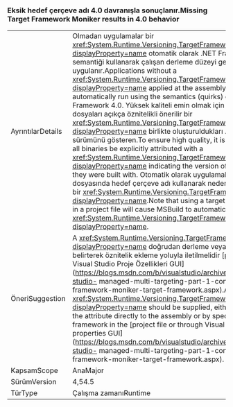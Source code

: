 ### <a name="missing-target-framework-moniker-results-in-40-behavior"></a><span data-ttu-id="09fec-101">Eksik hedef çerçeve adı 4.0 davranışla sonuçlanır.</span><span class="sxs-lookup"><span data-stu-id="09fec-101">Missing Target Framework Moniker results in 4.0 behavior</span></span>

|   |   |
|---|---|
|<span data-ttu-id="09fec-102">Ayrıntılar</span><span class="sxs-lookup"><span data-stu-id="09fec-102">Details</span></span>|<span data-ttu-id="09fec-103">Olmadan uygulamalar bir <xref:System.Runtime.Versioning.TargetFrameworkAttribute?displayProperty=name> otomatik olarak .NET Framework 4.0 (quirks) semantiği kullanarak çalışan derleme düzeyi gerçekleştirilse uygulanır.</span><span class="sxs-lookup"><span data-stu-id="09fec-103">Applications without a <xref:System.Runtime.Versioning.TargetFrameworkAttribute?displayProperty=name> applied at the assembly level will automatically run using the semantics (quirks) of the .NET Framework 4.0.</span></span> <span data-ttu-id="09fec-104">Yüksek kaliteli emin olmak için birlikte tüm ikili dosyaları açıkça öznitelikli önerilir bir <xref:System.Runtime.Versioning.TargetFrameworkAttribute?displayProperty=name> birlikte oluşturuldukları .NET Framework sürümünü gösteren.</span><span class="sxs-lookup"><span data-stu-id="09fec-104">To ensure high quality, it is recommended that all binaries be explicitly attributed with a <xref:System.Runtime.Versioning.TargetFrameworkAttribute?displayProperty=name> indicating the version of the .NET Framework they were built with.</span></span> <span data-ttu-id="09fec-105">Otomatik olarak uygulamak MSBuild proje dosyasında hedef çerçeve adı kullanarak neden olacağını unutmayın bir <xref:System.Runtime.Versioning.TargetFrameworkAttribute?displayProperty=name>.</span><span class="sxs-lookup"><span data-stu-id="09fec-105">Note that using a target framework moniker in a project file will cause MSBuild to automatically apply a <xref:System.Runtime.Versioning.TargetFrameworkAttribute?displayProperty=name>.</span></span>|
|<span data-ttu-id="09fec-106">Öneri</span><span class="sxs-lookup"><span data-stu-id="09fec-106">Suggestion</span></span>|<span data-ttu-id="09fec-107">A <xref:System.Runtime.Versioning.TargetFrameworkAttribute?displayProperty=name> doğrudan derleme veya bir hedef çerçeve belirterek öznitelik ekleme yoluyla iletilmelidir [proje dosyası veya Visual Studio Proje Özellikleri GUI](https://blogs.msdn.com/b/visualstudio/archive/2010/05/19/visual-studio- managed-multi-targeting-part-1-concepts-target-framework-moniker-target-framework.aspx).</span><span class="sxs-lookup"><span data-stu-id="09fec-107">A <xref:System.Runtime.Versioning.TargetFrameworkAttribute?displayProperty=name> should be supplied, either through adding the attribute directly to the assembly or by specifying a target framework in the [project file or through Visual Studio's project properties GUI](https://blogs.msdn.com/b/visualstudio/archive/2010/05/19/visual-studio- managed-multi-targeting-part-1-concepts-target-framework-moniker-target-framework.aspx).</span></span>|
|<span data-ttu-id="09fec-108">Kapsam</span><span class="sxs-lookup"><span data-stu-id="09fec-108">Scope</span></span>|<span data-ttu-id="09fec-109">Ana</span><span class="sxs-lookup"><span data-stu-id="09fec-109">Major</span></span>|
|<span data-ttu-id="09fec-110">Sürüm</span><span class="sxs-lookup"><span data-stu-id="09fec-110">Version</span></span>|<span data-ttu-id="09fec-111">4,5</span><span class="sxs-lookup"><span data-stu-id="09fec-111">4.5</span></span>|
|<span data-ttu-id="09fec-112">Tür</span><span class="sxs-lookup"><span data-stu-id="09fec-112">Type</span></span>|<span data-ttu-id="09fec-113">Çalışma zamanı</span><span class="sxs-lookup"><span data-stu-id="09fec-113">Runtime</span></span>|

